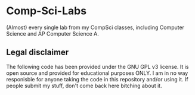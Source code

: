 # Comp-Sci-Labs
(Almost) every single lab from my CompSci classes, including Computer Science and AP Computer Science A.

## Legal disclaimer
The following code has been provided under the GNU GPL v3 license. It is open source and provided for educational purposes ONLY. I am in no way responisble for anyone taking the code in this repository and/or using it. If people submit my stuff, don't come back here bitching about it. 
